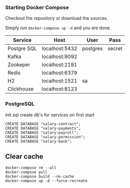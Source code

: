 ### Starting Docker Compose

Checkout the repository or download the sources.

Simply run `docker-compose up -d` and you are done.

| Service     | Host           | User     | Pass   |
|-------------|----------------|----------|--------|
| Postgre SQL | localhost:5432 | postgres | secret |
| Kafka       | localhost:9092 |          |        |
| Zookeper    | localhost:2181 |          |        |
| Redis       | localhost:6379 |          |        |
| H2          | localhost:1521 | sa       |        |
| Clickhouse  | localhost:8123 |          |        |

### PostgreSQL

init.sql create db's for services on first start

```
CREATE DATABASE "salary-contract";
CREATE DATABASE "salary-payments";
CREATE DATABASE "salary-payroll";
CREATE DATABASE "salary-permission";
CREATE DATABASE "salary-bank";
```

## Clear cache

```
docker-compose rm --all
docker-compose pull
docker-compose build --no-cache
docker-compose up -d --force-recreate
```